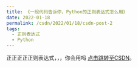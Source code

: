 ```yaml
---
title: 《一段代码告诉你，Python的正则表达式怎么用》
date: 2022-01-18
permalink: /csdn/2022/01/18/csdn-post-2
tags:
  - 正则表达式
  - Python
---
```


正正正正正则表达式，，，你会用吗 [点击跳转至CSDN](https://blog.csdn.net/sixibiheye/article/details/122557232)。